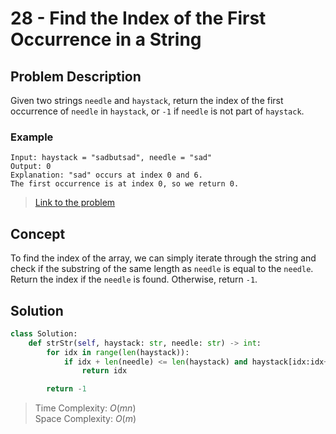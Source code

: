# 28 - Find the Index of the First Occurrence in a String

## Problem Description

Given two strings `needle` and `haystack`, return the index of the first occurrence of `needle` in `haystack`, or `-1` if `needle` is not part of `haystack`.

### Example

```text
Input: haystack = "sadbutsad", needle = "sad"
Output: 0
Explanation: "sad" occurs at index 0 and 6.
The first occurrence is at index 0, so we return 0.
```

> [Link to the problem](https://leetcode.com/problems/find-the-index-of-the-first-occurrence-in-a-string)

## Concept

To find the index of the array, we can simply iterate through the string and check if the substring of the same length as `needle` is equal to the `needle`. Return the index if the `needle` is found. Otherwise, return `-1`.

## Solution

```python
class Solution:
    def strStr(self, haystack: str, needle: str) -> int:
        for idx in range(len(haystack)):
            if idx + len(needle) <= len(haystack) and haystack[idx:idx+len(needle)] == needle:
                return idx

        return -1
```

> Time Complexity: $O(mn)$ \
> Space Complexity: $O(m)$
